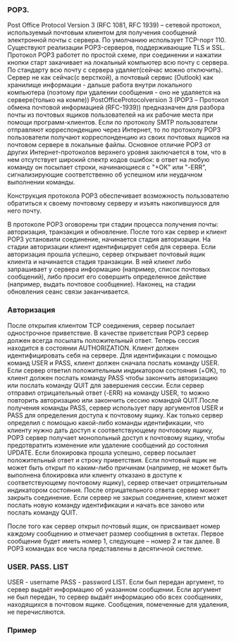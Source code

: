 ### POP3.
Post Office Protocol Version 3 (RFC 1081, RFC 1939) – сетевой протокол, используемый почтовым клиентом для получения сообщений электронной почты с сервера.
По умолчанию использует TCP-порт 110. Существуют реализации POP3-серверов, поддерживающие TLS и SSL.
Протокол POP3 работет по простой схеме, при соединении и нажатии кнопки старт закачивает на локальный компьютер всю почту с сервера. По стандарту всю почту с сервера удаляет(сейчас можно отключить). Сервер не как сейчас(с версткой), а почтовый сервис (Outlook) как хранилище информации - дальше работа внутри локального компьютера (поэтому при удалении сообщения - оно не удаляется на сервере(только на компе)) PostOfficeProtocolversion 3 (POP3 – Протокол обмена почтовой информацией (RFC-1939)) предназначен для разбора почты из почтовых ящиков пользователей на их рабочие места при помощи программ-клиентов. Если по протоколу SMTP пользователи отправляют корреспонденцию через Интернет, то по протоколу POP3 пользователи получают корреспонденцию из своих почтовых ящиков на почтовом сервере в локальные файлы.
Основное отличие РОРЗ от других Интернет-протоколов верхнего уровня заключается в том, что в нем отсутствует широкий спектр кодов ошибок: в ответ на любую команду он посылает строки, начинающиеся с "+ОК" или "-ERR", сигнализирующие соответственно об успешном или неудачном выполнении команды.

Конструкция протокола РОРЗ обеспечивает возможность пользователю обратиться к своему почтовому серверу и изъять накопившуюся для него почту.

В протоколе РОРЗ оговорены три стадии процесса получения почты: авторизация, транзакция и обновление. После того как сервер и клиент РОРЗ установили соединение, начинается стадия авторизации. На стадии авторизации клиент идентифицирует себя для сервера. Если авторизация прошла успешно, сервер открывает почтовый ящик клиента и начинается стадия транзакции. В ней клиент либо запрашивает у сервера информацию (например, список почтовых сообщений), либо просит его совершить определенное действие (например, выдать почтовое сообщение). Наконец, на стадии обновления сеанс связи заканчивается.

### Авторизация
После открытия клиентом TCP соединения, сервер посылает однострочное приветствие. В качестве приветствия POP3 сервер должен всегда посылать положительный ответ. Теперь сессия находится в состоянии AUTHORIZATION. Клиент должен идентифицировать себя на сервере. Для идентификации с помощью команд USER и PASS, клиент должен сначала послать команду USER. Если сервер ответил положительным индикатором состояния (+OK), то клиент должен послать команду PASS чтобы закончить авторизацию или послать команду QUIT для завершения сессии. Если сервер отправил отрицательный ответ (-ERR) на команду USER, то можно повторить авторизацию или закончить сессию командой QUIT.После получения команды PASS, сервер использует пару аргументов USER и PASS для определения доступа к почтовому ящику. Как только сервер определил с помощью какой-либо команды идентификации, что клиенту нужно дать доступ к соответствующему почтовому ящику, POP3 сервер получает монопольный доступ к почтовому ящику, чтобы предотвратить изменение или удаление сообщений до состояния UPDATE. Если блокировка прошла успешно, сервер посылает положительный ответ и строку приветствия. Если почтовый ящик не может быть открыт по каким-либо причинам (например, не может быть выполнена блокировка или клиенту отказано в доступе к соответствующему почтовому ящику), сервер отвечает отрицательным индикатором состояния. После отрицательного ответа сервер может закрыть соединение. Если сервер не закрыл соединение, клиент может послать новую команду идентификации и начать все заново или послать команду QUIT.

После того как сервер открыл почтовый ящик, он присваивает номер каждому сообщению и отмечает размер сообщения в октетах. Первое сообщение будет иметь номер 1, следующее – номер 2 и так далее. В POP3 командах все числа представлены в десятичной системе.

### USER. PASS. LIST
USER - username
PASS - password
LIST. Если был передан аргумент, то сервер выдаёт информацию об указанном сообщении. Если аргумент не был передан, то сервер выдаёт информацию обо всех сообщениях, находящихся в почтовом ящике. Сообщения, помеченные для удаления, не перечисляются.

### Пример